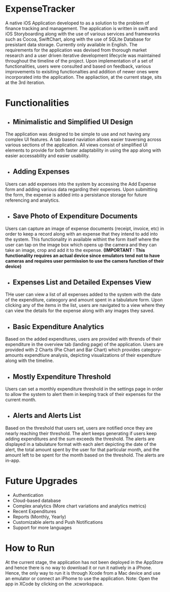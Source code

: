 # ExpenseTracker

A native iOS Application developed to as a solution to the problem of finance tracking and management. The application is written in swift and iOS Storyboarding
along with the use of various services and frameworks such as Cocoa, SwiftChart, along with the use of SQLite Database for presistant data storage. 
Currently only available in English. The requirements for the application was devised from thorough market research and a user driven iterative development lifecycle was maintained 
throughout the timeline of the project. Upon implementation of a set of functionalities, users were consulted and based on feedback, various improvements
to exisiting functionalties and addition of newer ones were incorporated into the application. The appliaction, at the current stage, sits at the
3rd iteration.

# Functionalities
- ## Minimalistic and Simplified UI Design
The application was designed to be simple to use and not having any complex UI features. A tab based naviation allows easier traversing across
various sections of the application. All views consist of simplified UI elements to provide for both faster adaptability in using the app along
with easier accessability and easier usability.
- ## Adding Expenses
Users can add expenses into the system by accessing the Add Expense form and adding various data regarding their expenses. Upon submitting the form,
the expense is added into a persistance storage for future referencing and analytics.
- ## Save Photo of Expenditure Documents
Users can capture an image of expense documents (receipt, invoice, etc) in order to keep a record along with an expense that they intend to add into
the system. This functionality in available withint the form itself where the user can tap on the image box which opens up the camera and they can
take an image, crop and add it to the expense. 
**(IMPORTANT : This functionality requires an actual device since emulators tend not to have cameras and requires user permission to use the camera function of their device)**
- ## Expenses List and Detailed Expenses View
THe user can view a list of all expenses added to the system with the date of the expenditure, cateogory and amount spent in a tabulature form. Upon
clicking any of the items in the list, users are navigated to a view where they can view the details for the expense along with any images they saved.
- ## Basic Expenditure Analytics
Based on the added expenditures, users are provided with thrends of their expenditure in the overview tab (landing page) of the application. Users
are provided with 2 Charts (Pie Chart and Bar Chart) which provides category-amounts expendtiure analysis, depicting visualizations of their expendture
along with the timeline.
- ## Mostly Expenditure Threshold
Users can set a monthly expenditure threshold in the settings page in order to allow the system to alert them in keeping track of their expenses for
the current month.
- ## Alerts and Alerts List
Based on the threshold that users set, users are notified once they are nearly reaching their threshold. The alert keeps generating if users keep
adding expenditures and the sum exceeds the threshold. The alerts are displayed in a tabulature format with each alert depicting the date of the
alert, the total amount spent by the user for that particular month, and the amount left to be spent for the month based on the threshold. The
alerts are in-app.

# Future Upgrades
- Authentication
- Cloud-based database
- Complex analytics (More chart variations and analytics metrics)
- Recent Expenditures
- Reports (Monthly, Yearly) 
- Customizable alerts and Push Notifications
- Support for more languages

# How to Run

At the current stage, the application has not been deployed in the AppStore and hence there is no way to download it or run it natively in
a iPhone. Hence, the only way to run it is through Xcode from a Mac device and use an emulator or connect an iPhome to use the application.
Note: Open the app in XCode by clicking on the .xcworkspace.

